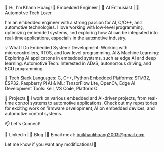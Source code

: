 👋 Hi, I'm Khanh Hoang!
🔧 Embedded Engineer | 🤖 AI Enthusiast | 🚗 Automotive Tech Lover

I'm an embedded engineer with a strong passion for AI, C/C++, and automotive technologies. I love working with low-level programming, optimizing embedded systems, and exploring how AI can be integrated into real-time applications, especially in the automotive industry.

💡 What I Do
Embedded Systems Development: Working with microcontrollers, RTOS, and low-level programming.
AI & Machine Learning: Exploring AI applications in embedded systems, such as edge AI and deep learning.
Automotive Tech: Interested in ADAS, autonomous driving, and ECU programming.

🔨 Tech Stack
Languages: C, C++, Python
Embedded Platforms: STM32, ESP32, Raspberry Pi
AI & ML: TensorFlow Lite, OpenCV, Edge AI
Development Tools: Keil, VS Code, PlatformIO

📌 Projects
🚀 I work on various embedded and AI-driven projects, from real-time control systems to automotive applications. Check out my repositories for exciting work on firmware development, AI on embedded devices, and automotive control systems.

📫 Let's Connect!

🔗 LinkedIn | 📝 Blog | 📧 Email me at: buikhanhhoang2003l@gmail.com

Let me know if you want any modifications! 🚀
